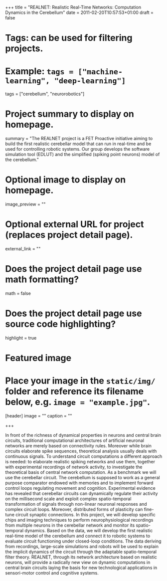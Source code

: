 +++
title = "REALNET: Realistic Real-Time Networks: Computation Dynamics in the Cerebellum"
date = 2011-02-20T10:57:53+01:00
draft = false

# Tags: can be used for filtering projects.
# Example: `tags = ["machine-learning", "deep-learning"]`
tags = ["cerebellum", "neurorobotics"]

# Project summary to display on homepage.
summary = "The REALNET project is a FET Proactive initiative aiming to build the first realistic cerebellar model that can run in real-time and be used for controlling robotic systems. Our group develops the software simulation tool (EDLUT) and the simplified (spiking point neurons) model of the cerebellum."

# Optional image to display on homepage.
image_preview = ""

# Optional external URL for project (replaces project detail page).
external_link = ""

# Does the project detail page use math formatting?
math = false

# Does the project detail page use source code highlighting?
highlight = true

# Featured image
# Place your image in the `static/img/` folder and reference its filename below, e.g. `image = "example.jpg"`.
[header]
image = ""
caption = ""

+++

In front of the richness of dynamical properties in neurons and central brain circuits, traditional
computational architectures of artificial neuronal networks are merely based on connectivity rules.
Moreover while brain circuits elaborate spike sequences, theoretical analysis usually deals with
continuous signals. To understand circuit computations a different approach is needed: to
elaborate realistic spiking networks and use them, together with experimental recordings of
network activity, to investigate the theoretical basis of central network computation. As a
benchmark we will use the cerebellar circuit. The cerebellum is supposed to work as a general
purpose comparator endowed with memories and to implement forward control loops regulating
movement and cognition. Experimental evidence has revealed that cerebellar circuits can
dynamically regulate their activity on the millisecond scale and exploit complex spatio-temporal
transformation of signals through non-linear neuronal responses and complex circuit loops.
Moreover, distributed forms of plasticity can fine-tune circuit synaptic connections. In this project,
we will develop specific chips and imaging techniques to perform neurophysiological recordings
from multiple neurons in the cerebellar network and monitor its spatio-temporal dynamics. Based
on the data, we will develop the first realistic real-time model of the cerebellum and connect it to
robotic systems to evaluate circuit functioning under closed-loop conditions. The data deriving from
recordings, large-scale simulations and robots will be used to explain the implicit dynamics of the
circuit through the adaptable spatio-temporal filter theory. REALNET, through its network
architecture based on realistic neurons, will provide a radically new view on dynamic computations
in central brain circuits laying the basis for new technological applications in sensori-motor control
and cognitive systems.